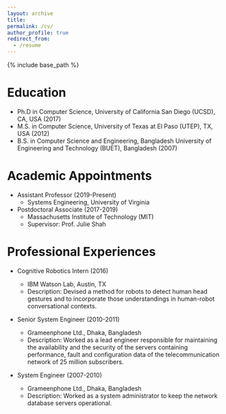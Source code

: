 ```yaml
---
layout: archive
title: 
permalink: /cv/
author_profile: true
redirect_from:
  - /resume
---
```


{% include base_path %}

Education
======
* Ph.D in Computer Science, University of California San Diego (UCSD), CA, USA (2017)
* M.S. in Computer Science, University of Texas at El Paso (UTEP), TX, USA (2012)
* B.S. in Computer Science and Engineering, Bangladesh University of Engineering and Technology (BUET), Bangladesh (2007)

Academic Appointments
======
* Assistant Professor (2019-Present)
  * Systems Engineering, University of Virginia
* Postdoctoral Associate (2017-2019)
  * Massachusetts Institute of Technology (MIT)
  * Supervisor: Prof. Julie Shah


Professional Experiences
======
* Cognitive Robotics Intern (2016)
  * IBM Watson Lab, Austin, TX
  * Description: Devised a method for robots to detect human head gestures and to incorporate those understandings in human-robot conversational contexts.
  
* Senior System Engineer (2010-2011)
  * Grameenphone Ltd., Dhaka, Bangladesh
  * Description: Worked as a lead engineer responsible for maintaining the availability and the security of the servers containing performance, fault and configuration data of the telecommunication network of 25 million subscribers.

* System Engineer (2007-2010)
  * Grameenphone Ltd., Dhaka, Bangladesh
  * Description: Worked as a system administrator to keep the network database servers operational.